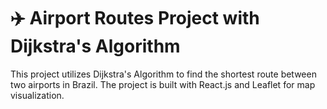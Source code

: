 # ✈️ Airport Routes Project with Dijkstra's Algorithm 

This project utilizes Dijkstra's Algorithm to find the shortest route between two airports in Brazil. The project is built with React.js and Leaflet for map visualization.
